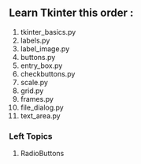 ## Learn Tkinter this order :

1. tkinter_basics.py
2. labels.py
3. label_image.py
4. buttons.py
5. entry_box.py
6. checkbuttons.py
7. scale.py
8. grid.py
9. frames.py
10. file_dialog.py
11. text_area.py

### Left Topics
1. RadioButtons